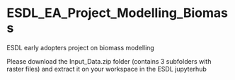 # ESDL_EA_Project_Modelling_Biomass
ESDL early adopters project on biomass modelling

Please download the Input_Data.zip folder (contains 3 subfolders with raster files) and extract it on your workspace in the ESDL jupyterhub

